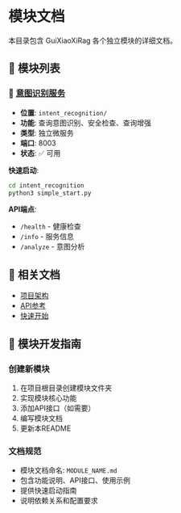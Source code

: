 # 模块文档

本目录包含 GuiXiaoXiRag 各个独立模块的详细文档。

## 📁 模块列表

### 🧠 [意图识别服务](INTENT_RECOGNITION.md)
- **位置**: `intent_recognition/`
- **功能**: 查询意图识别、安全检查、查询增强
- **类型**: 独立微服务
- **端口**: 8003
- **状态**: ✅ 可用

**快速启动**:
```bash
cd intent_recognition
python3 simple_start.py
```

**API端点**:
- `/health` - 健康检查
- `/info` - 服务信息  
- `/analyze` - 意图分析

## 🔗 相关文档

- [项目架构](../project/PROJECT_ARCHITECTURE.md)
- [API参考](../api/API_REFERENCE.md)
- [快速开始](../getting-started/QUICK_START.md)

## 📝 模块开发指南

### 创建新模块
1. 在项目根目录创建模块文件夹
2. 实现模块核心功能
3. 添加API接口（如需要）
4. 编写模块文档
5. 更新本README

### 文档规范
- 模块文档命名: `MODULE_NAME.md`
- 包含功能说明、API接口、使用示例
- 提供快速启动指南
- 说明依赖关系和配置要求
